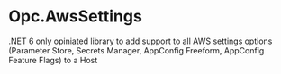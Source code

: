 # Opc.AwsSettings
.NET 6 only opiniated library to add support to all AWS settings options (Parameter Store, Secrets Manager, AppConfig Freeform, AppConfig Feature Flags) to a Host
